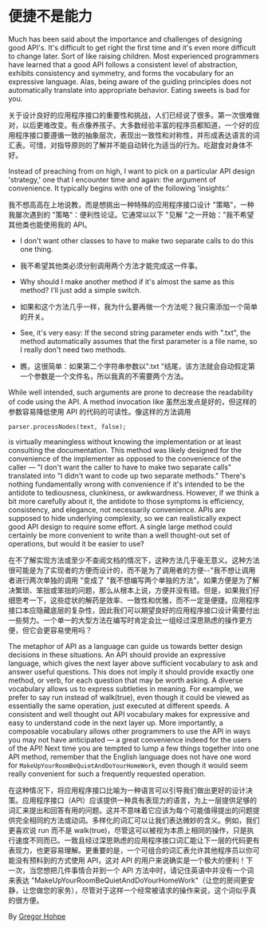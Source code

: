 # 便捷不是能力

Much has been said about the importance and challenges of designing good API's. It's difficult to get right the first time and it's even more difficult to change later. Sort of like raising children. Most experienced programmers have learned that a good API follows a consistent level of abstraction, exhibits consistency and symmetry, and forms the vocabulary for an expressive language. Alas, being aware of the guiding principles does not automatically translate into appropriate behavior. Eating sweets is bad for you.

关于设计良好的应用程序接口的重要性和挑战，人们已经说了很多。第一次很难做对，以后更难改变。有点像养孩子。大多数经验丰富的程序员都知道，一个好的应用程序接口要遵循一致的抽象层次，表现出一致性和对称性，并形成表达语言的词汇表。可惜，对指导原则的了解并不能自动转化为适当的行为。吃甜食对身体不好。

Instead of preaching from on high, I want to pick on a particular API design 'strategy,' one that I encounter time and again: the argument of convenience. It typically begins with one of the following 'insights:'

我不想高高在上地说教，而是想挑出一种特殊的应用程序接口设计 "策略"，一种我屡次遇到的 "策略"：便利性论证。它通常以以下 "见解 "之一开始："我不希望其他类也能使用我的 API。

- I don't want other classes to have to make two separate calls to do this one thing.
- 我不希望其他类必须分别调用两个方法才能完成这一件事。

- Why should I make another method if it's almost the same as this method? I'll just add a simple switch.
- 如果和这个方法几乎一样，我为什么要再做一个方法呢？我只需添加一个简单的开关。

- See, it's very easy: If the second string parameter ends with ".txt", the method automatically assumes that the first parameter is a file name, so I really don't need two methods.
- 瞧，这很简单：如果第二个字符串参数以".txt "结尾，该方法就会自动假定第一个参数是一个文件名，所以我真的不需要两个方法。

While well intended, such arguments are prone to decrease the readability of code using the API. A method invocation like
虽然出发点是好的，但这样的参数容易降低使用 API 的代码的可读性。像这样的方法调用

```
parser.processNodes(text, false);
```

is virtually meaningless without knowing the implementation or at least consulting the documentation. This method was likely designed for the convenience of the implementer as opposed to the convenience of the caller — "I don't want the caller to have to make two separate calls" translated into "I didn't want to code up two separate methods." There's nothing fundamentally wrong with convenience if it's intended to be the antidote to tediousness, clunkiness, or awkwardness. However, if we think a bit more carefully about it, the antidote to those symptoms is efficiency, consistency, and elegance, not necessarily convenience. APIs are supposed to hide underlying complexity, so we can realistically expect good API design to require some effort. A single large method could certainly be more convenient to write than a well thought-out set of operations, but would it be easier to use?

在不了解实现方法或至少不查阅文档的情况下，这种方法几乎毫无意义。这种方法很可能是为了实现者的方便而设计的，而不是为了调用者的方便--"我不想让调用者进行两次单独的调用 "变成了 "我不想编写两个单独的方法"。如果方便是为了解决繁琐、笨拙或笨拙的问题，那么从根本上说，方便并没有错。但是，如果我们仔细思考一下，这些症状的解药是效率、一致性和优雅，而不一定是便捷。应用程序接口本应隐藏底层的复杂性，因此我们可以期望良好的应用程序接口设计需要付出一些努力。一个单一的大型方法在编写时肯定会比一组经过深思熟虑的操作更方便，但它会更容易使用吗？

The metaphor of API as a language can guide us towards better design decisions in these situations. An API should provide an expressive language, which gives the next layer above sufficient vocabulary to ask and answer useful questions. This does not imply it should provide exactly one method, or verb, for each question that may be worth asking. A diverse vocabulary allows us to express subtleties in meaning. For example, we prefer to say run instead of walk(true), even though it could be viewed as essentially the same operation, just executed at different speeds. A consistent and well thought out API vocabulary makes for expressive and easy to understand code in the next layer up. More importantly, a composable vocabulary allows other programmers to use the API in ways you may not have anticipated — a great convenience indeed for the users of the API! Next time you are tempted to lump a few things together into one API method, remember that the English language does not have one word for `MakeUpYourRoomBeQuietAndDoYourHomeWork`, even though it would seem really convenient for such a frequently requested operation.

在这种情况下，将应用程序接口比喻为一种语言可以引导我们做出更好的设计决策。应用程序接口（API）应该提供一种具有表现力的语言，为上一层提供足够的词汇来提出和回答有用的问题。这并不意味着它应该为每个可能值得提出的问题提供完全相同的方法或动词。多样化的词汇可以让我们表达微妙的含义。例如，我们更喜欢说 run 而不是 walk(true)，尽管这可以被视为本质上相同的操作，只是执行速度不同而已。一致且经过深思熟虑的应用程序接口词汇能让下一层的代码更有表现力，也更容易理解。更重要的是，一个可组合的词汇表允许其他程序员以你可能没有预料到的方式使用 API，这对 API 的用户来说确实是一个极大的便利！下一次，当您想把几件事情合并到一个 API 方法中时，请记住英语中并没有一个词来表达 "MakeUpYourRoomBeQuietAndDoYourHomeWork"（让您的房间更安静，让您做您的家务），尽管对于这样一个经常被请求的操作来说，这个词似乎真的很方便。

By [Gregor Hohpe](http://programmer.97things.oreilly.com/wiki/index.php/Gregor_Hohpe)
